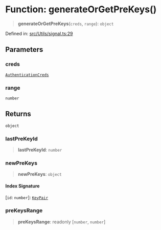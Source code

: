 # Function: generateOrGetPreKeys()

> **generateOrGetPreKeys**(`creds`, `range`): `object`

Defined in: [src/Utils/signal.ts:29](https://github.com/Fokusdotid/Baileys/blob/abcb8d9f2160683543784d4a7641ec0f8c55ed7e/src/Utils/signal.ts#L29)

## Parameters

### creds

[`AuthenticationCreds`](../type-aliases/AuthenticationCreds.md)

### range

`number`

## Returns

`object`

### lastPreKeyId

> **lastPreKeyId**: `number`

### newPreKeys

> **newPreKeys**: `object`

#### Index Signature

\[`id`: `number`\]: [`KeyPair`](../type-aliases/KeyPair.md)

### preKeysRange

> **preKeysRange**: readonly \[`number`, `number`\]
